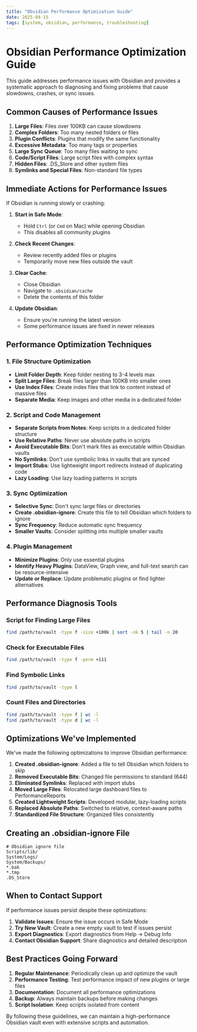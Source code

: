 ```yaml
---
title: "Obsidian Performance Optimization Guide"
date: 2025-04-15
tags: [system, obsidian, performance, troubleshooting]
---
```


# Obsidian Performance Optimization Guide

This guide addresses performance issues with Obsidian and provides a systematic approach to diagnosing and fixing problems that cause slowdowns, crashes, or sync issues.

## Common Causes of Performance Issues

1. **Large Files**: Files over 100KB can cause slowdowns
2. **Complex Folders**: Too many nested folders or files
3. **Plugin Conflicts**: Plugins that modify the same functionality
4. **Excessive Metadata**: Too many tags or properties
5. **Large Sync Queue**: Too many files waiting to sync
6. **Code/Script Files**: Large script files with complex syntax
7. **Hidden Files**: .DS_Store and other system files
8. **Symlinks and Special Files**: Non-standard file types

## Immediate Actions for Performance Issues

If Obsidian is running slowly or crashing:

1. **Start in Safe Mode**: 
   - Hold `Ctrl` (or `Cmd` on Mac) while opening Obsidian
   - This disables all community plugins

2. **Check Recent Changes**:
   - Review recently added files or plugins
   - Temporarily move new files outside the vault

3. **Clear Cache**:
   - Close Obsidian
   - Navigate to `.obsidian/cache`
   - Delete the contents of this folder

4. **Update Obsidian**:
   - Ensure you're running the latest version
   - Some performance issues are fixed in newer releases

## Performance Optimization Techniques

### 1. File Structure Optimization

- **Limit Folder Depth**: Keep folder nesting to 3-4 levels max
- **Split Large Files**: Break files larger than 100KB into smaller ones
- **Use Index Files**: Create index files that link to content instead of massive files
- **Separate Media**: Keep images and other media in a dedicated folder

### 2. Script and Code Management

- **Separate Scripts from Notes**: Keep scripts in a dedicated folder structure
- **Use Relative Paths**: Never use absolute paths in scripts
- **Avoid Executable Bits**: Don't mark files as executable within Obsidian vaults
- **No Symlinks**: Don't use symbolic links in vaults that are synced
- **Import Stubs**: Use lightweight import redirects instead of duplicating code
- **Lazy Loading**: Use lazy loading patterns in scripts

### 3. Sync Optimization

- **Selective Sync**: Don't sync large files or directories
- **Create .obsidian-ignore**: Create this file to tell Obsidian which folders to ignore
- **Sync Frequency**: Reduce automatic sync frequency
- **Smaller Vaults**: Consider splitting into multiple smaller vaults

### 4. Plugin Management

- **Minimize Plugins**: Only use essential plugins
- **Identify Heavy Plugins**: DataView, Graph view, and full-text search can be resource-intensive
- **Update or Replace**: Update problematic plugins or find lighter alternatives

## Performance Diagnosis Tools

### Script for Finding Large Files

```bash
find /path/to/vault -type f -size +100k | sort -nk 5 | tail -n 20
```

### Check for Executable Files

```bash
find /path/to/vault -type f -perm +111
```

### Find Symbolic Links

```bash
find /path/to/vault -type l
```

### Count Files and Directories

```bash
find /path/to/vault -type f | wc -l
find /path/to/vault -type d | wc -l
```

## Optimizations We've Implemented

We've made the following optimizations to improve Obsidian performance:

1. **Created .obsidian-ignore**: Added a file to tell Obsidian which folders to skip
2. **Removed Executable Bits**: Changed file permissions to standard (644)
3. **Eliminated Symlinks**: Replaced with import stubs
4. **Moved Large Files**: Relocated large dashboard files to PerformanceReports
5. **Created Lightweight Scripts**: Developed modular, lazy-loading scripts
6. **Replaced Absolute Paths**: Switched to relative, context-aware paths
7. **Standardized File Structure**: Organized files consistently

## Creating an .obsidian-ignore File

```
# Obsidian ignore file
Scripts/lib/
System/Logs/
System/Backups/
*.bak
*.tmp
.DS_Store
```

## When to Contact Support

If performance issues persist despite these optimizations:

1. **Validate Issues**: Ensure the issue occurs in Safe Mode
2. **Try New Vault**: Create a new empty vault to test if issues persist
3. **Export Diagnostics**: Export diagnostics from Help → Debug Info
4. **Contact Obsidian Support**: Share diagnostics and detailed description

## Best Practices Going Forward

1. **Regular Maintenance**: Periodically clean up and optimize the vault
2. **Performance Testing**: Test performance impact of new plugins or large files
3. **Documentation**: Document all performance optimizations
4. **Backup**: Always maintain backups before making changes
5. **Script Isolation**: Keep scripts isolated from content

By following these guidelines, we can maintain a high-performance Obsidian vault even with extensive scripts and automation.